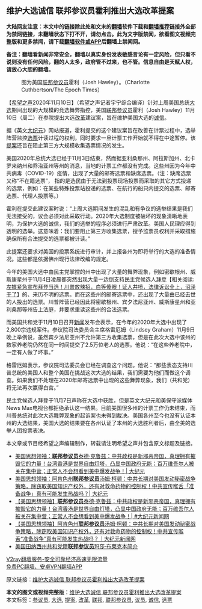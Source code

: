  <h2>维护大选诚信 联邦参议员霍利推出大选改革提案</h2> <p class="notice"><b>大陆网友注意：本文中的链接除此处和文末的<a href="https://github.com/bannedbook/fanqiang" >翻墙</a>软件下载和<a href="https://github.com/killgcd/justmysocks/blob/master/README.md">翻墙推荐</a>链接外全部为禁网链接，未翻墙状态下打不开，请勿点击。此为文字版禁闻，欲看图文视频完整版和更多禁闻，请下载<a href="https://github.com/bannedbook/fanqiang">翻墙软件或APP</a>后翻墙上禁闻网。</p><p>备注：翻墙看新闻非常安全，翻墙以真实身份发表敏感言论有一定风险，但只看不说则没有任何风险，翻的人太多，政府管不过来，也不管。信息自由是天赋人权，请放心大胆的翻墙。</b></p>  <div class="entry"> <figure><figcaption>图为美国<a href="https://www.bannedbook.org/bnews/tag/%E8%81%94%E9%82%A6/" class="st_tag internal_tag" rel="tag" title="标签 联邦 下的日志">联邦</a><a href="https://www.bannedbook.org/bnews/tag/%e5%8f%82%e8%ae%ae%e5%91%98/" class="st_tag internal_tag" rel="tag" title="标签 参议员 下的日志">参议员</a>霍利（Josh Hawley）。（Charlotte Cuthbertson/The Epoch Times）</figcaption></figure> <p>【<span class='wp_keywordlink_affiliate'><a href="https://www.soundofhope.org" title="希望之声" target="_blank">希望之声</a></span>2020年11月10日】（希望之声记者宇宁综合编译）针对上周美国总统<a href="https://www.bannedbook.org/bnews/tag/%e5%a4%a7%e9%80%89/" class="st_tag internal_tag" rel="tag" title="标签 大选 下的日志">大选</a>期间出现的大规模的竞选舞弊指控，美国<a href="https://www.bannedbook.org/bnews/tag/%E8%81%94%E9%82%A6%E5%8F%82%E8%AE%AE%E5%91%98/" class="st_tag internal_tag" rel="tag" title="标签 联邦参议员 下的日志">联邦参议员</a>霍利（Josh Hawley）11月10日（周二）在参院提出大选<a href="https://www.bannedbook.org/bnews/tag/%e6%94%b9%e9%9d%a9/" class="st_tag internal_tag" rel="tag" title="标签 改革 下的日志">改革</a>建议案，旨在维护美国大选的<a href="https://www.bannedbook.org/bnews/tag/%E8%AF%9A%E4%BF%A1/" class="st_tag internal_tag" rel="tag" title="标签 诚信 下的日志">诚信</a>。</p> <p>据《英文<span class='wp_keywordlink_affiliate'><a href="http://www.epochtimes.com/" title="大纪元" target="_blank">大纪元</a></span>》网站报道，霍利提交的这个建议案旨在改善在计票过程中，选举阵营监控<a href="https://www.bannedbook.org/bnews/tag/%E9%80%89%E7%A5%A8/" class="st_tag internal_tag" rel="tag" title="标签 选票 下的日志">选票</a>计读过程的权利，同时要求一旦计票工作开始就不得在中途暂停。该<a href="https://www.bannedbook.org/bnews/tag/%E6%8F%90%E6%A1%88/" class="st_tag internal_tag" rel="tag" title="标签 提案 下的日志">提案</a>还旨在阻止第三方大规模收集选票情况的发生。 </p>  <p>美国2020年总统大选已经于11月3日结束，然而据亚利桑那州、阿拉斯加州、北卡罗来纳州和乔治亚州等州的消息，当地的计票工作都没有完成。这些州因为今年中共病毒（COVID-19）疫情，出现了大量的邮寄选票和缺席选票。（注：缺席选票又称“不在籍选票”， 指的是选民由于无法到投票现场投票而采取的其它方式投递的选票，例如：在某些特殊投票站投递的选票、在航行的船只内提交的选票、邮寄选票、代理人投票等。）</p> <p>霍利在提交此建议案时说：“上周大选期间发生的混乱和有争议的选举结果是我们无法接受的，议会必须对此采取行动。2020年大选制度被破坏的现象清晰地表明，为保护大选的诚信，我们的选举的程序必须进行严肃改革。美国人民理应得到透明的选举。这意味着：我们要阻止第三方收集选票，授予监票员权利并采取措施确保所有合法提交的选票都被计读。”</p>  <p>此提案还要求对美国的投票系统进行审计，并上报各州为即将举行的大选的准备情况。这些都是依据佛州现行法律改编的规定。</p> <p>今年的美国大选中由民主党掌控的州中出现了大量的舞弊现象，例如密歇根州、威斯康星州于11月4日凌晨都突然出现大量一边倒支持民主党候选人<span class='wp_keywordlink'><a href="https://www.bannedbook.org/bnews/comments/20201018/1415809.html" title="“硬盘门”再爆：拿中共华信10％股的“大人物”正是拜登" target="_blank">拜登</a></span>【相关阅读:<a href='https://www.bannedbook.org/bnews/bannedvideo/20201108/1427782.html' target='_blank'>左媒紧急宣布拜登当选！川普放辣招，白等傻眼！证人井喷，法律诉讼全上，沼泽干了</a>】的、来历不明的选票。而在这些州的邮寄选票中，还出现了大量由已经去世的人投出的选票。川普阵营已经因此将密歇根州、宾夕法尼亚州、威斯康星州和亚利桑那等州告上法庭，并要求重读这些州的合法选票。 </p>  <p>而美国共和党于11月10日召开<span class='wp_keywordlink_affiliate'><a href="https://www.bannedbook.org/" title="新闻">新闻</a></span>发布会表示，在今年的2020年大选中出现了2,800宗违规案件。参议院司法委员会主席格雷厄姆（Lindsey Graham）11月9日晚上举例说，虽然宾夕法尼亚州不允许第三方收集选票，但是在此次大选中该州的数家养老院仍然在同一时间提交了2.5万位老人的选票。他说：“在这些养老院中，一定有人做了坏事。”</p> <p>格雷厄姆表示，参议院司法委员会已经在调查这个问题。他说：“那些表态支持川普总统的美国人和整个美国在挑战这次大选的结果，我们需要为他们而做这个调查。如果我们不处理在2020年邮寄选票中出现的这些舞弊现象，我们（共和党）将无法再次赢得白宫。”</p>  <p>民主党候选人拜登于11月7日声称在大选中获胜，但是英文大纪元和美保守派媒体News Max电视台都拒绝承认这一结果。目前美国很多州的计票工作仍未结束，而川普总统对此次大选舞弊现象的起诉案也未得到裁决。美国各州至今也没有认证本州的大选结果，美国大选的结果要在各州认证了本州的大选胜利者后，由全美的选举人团投票表决。</p> <p>本文章或节目经希望之声编辑制作，转载请注明希望之声并包含原文标题及链接。</p> <ul class='op-related-articles' title='相关阅读'> <li><a href='https://www.bannedbook.org/bnews/cbnews/20200928/1404727.html' target='_blank'>美国思想领袖：<b>联邦参议员</b>泰德·克鲁兹：中共政权是新邪恶帝国，真理拥有摧毁它的力量！台湾香港是世界自由灯塔，凸显中国政府无能；百万维吾尔人被关在集中营；正常人不会想看到美中爆发战争！| 大纪元</a></li> <li><a href='https://www.bannedbook.org/bnews/cbnews/20200928/1404352.html' target='_blank'>美国思想领袖：阿肯色州<b>联邦参议员</b>汤姆·柯顿：中共长期对美国发动秘密战争策略，除窃取美国知识产权外，还有对救命药物的控制权！中共宣传喉舌「准备战争」真有可能发生热战吗？| 大纪元</a></li> <li><a href='https://www.bannedbook.org/bnews/bannedvideo/20200928/1404323.html' target='_blank'>【美国思想领袖】<b>联邦参议员</b>泰德·克鲁兹：中共政权是新邪恶帝国，真理拥有摧毁它的力量！台湾香港是世界自由灯塔，凸显中国政府无能；百万维吾尔人被关在集中营；正常人不会想看到美中爆发战争！| #大纪元新闻网</a></li> <li><a href='https://www.bannedbook.org/bnews/bannedvideo/20200926/1403351.html' target='_blank'>【美国思想领袖】阿肯色州<b>联邦参议员</b>汤姆·柯顿：中共长期对美国发动祕密战争策略，除窃取美国知识产权外，还有对救命药物的控制权！中共宣传喉舌“准备战争”真有可能发生热战吗？｜大纪元新闻网</a></li> <li><a href='https://www.bannedbook.org/bnews/headline/20200818/1381696.html' target='_blank'>美国田纳西州共和党籍<b>联邦参议员</b>玛莎·布莱克本简介</a></li> </ul> <p class="texttj"> <a href="https://www.bannedbook.org/forum23/topic22702.html" target="_blank">V2ray翻墙服务-安全可靠经济高速无限流量</a><br/> <a href="https://github.com/bannedbook/fanqiang/wiki/%E7%A6%81%E9%97%BB%E7%BD%91%E5%AE%89%E5%8D%93%E7%BF%BB%E5%A2%99%E6%96%B0%E9%97%BBAPP" target="_blank">免费PC翻墙、安卓VPN翻墙APP</a></p><p>原文链接：<a class="src_link"  href="https://www.soundofhope.org/post/441361" target="_blank">维护大选诚信 联邦参议员霍利推出大选改革提案</a></p><a name='sharetosocial'></a>       <div><b>本文的图文或视频完整版</b>：<a href='https://www.bannedbook.org/bnews/comments/20201111/1429156.html'>维护大选诚信 联邦参议员霍利推出大选改革提案</a></div>  </div><!--END ENTRY--> <div class="postfooter"> <div>本文标签：<a href="https://www.bannedbook.org/bnews/tag/%e5%8f%82%e8%ae%ae%e5%91%98/" rel="tag">参议员</a>, <a href="https://www.bannedbook.org/bnews/tag/%e5%a4%a7%e9%80%89/" rel="tag">大选</a>, <a href="https://www.bannedbook.org/bnews/tag/%E6%8F%90%E6%A1%88/" rel="tag">提案</a>, <a href="https://www.bannedbook.org/bnews/tag/%e6%94%b9%e9%9d%a9/" rel="tag">改革</a>, <a href="https://www.bannedbook.org/bnews/tag/%E8%81%94%E9%82%A6/" rel="tag">联邦</a>, <a href="https://www.bannedbook.org/bnews/tag/%E8%81%94%E9%82%A6%E5%8F%82%E8%AE%AE%E5%91%98/" rel="tag">联邦参议员</a>, <a href="https://www.bannedbook.org/bnews/tag/%e8%ae%ae%e5%91%98/" rel="tag">议员</a>, <a href="https://www.bannedbook.org/bnews/tag/%E8%AF%9A%E4%BF%A1/" rel="tag">诚信</a>, <a href="https://www.bannedbook.org/bnews/tag/%E9%80%89%E7%A5%A8/" rel="tag">选票</a></div>  </div><!--END POSTFOOTER--> 